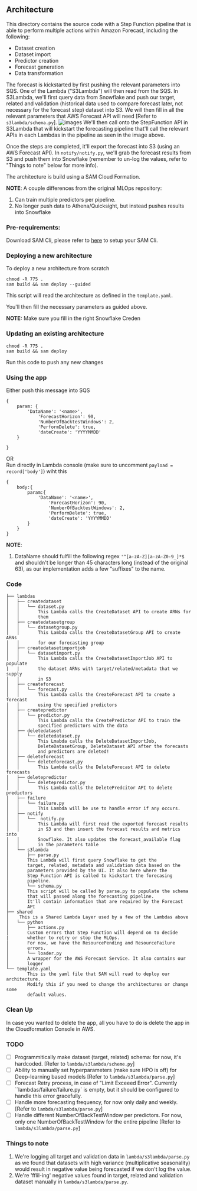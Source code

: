 ## Architecture
This directory contains the source code with a Step Function pipeline that is able to perform multiple actions within Amazon Forecast, including the following:

- Dataset creation
- Dataset import
- Predictor creation
- Forecast generation
- Data transformation

The forecast is kickstarted by first pushing the relevant parameters into SQS. One of the Lambda ("S3Lambda") will then read from the SQS. In S3Lambda, we'll first query data from Snowflake and push our target, related and validation (historical data used to compare forecast later, not necessary for the forecast step) dataset into S3. We will then fill in all the relevant parameters that AWS Forecast API will need [Refer to `s3lambda/schema.py`]. 
![images](./images/MLops.png)
We'll then call onto the StepFunction API in S3Lambda that will kickstart the forecasting pipeline that'll call the relevant APIs in each Lambdas in the pipeline as seen in the image above.

Once the steps are completed, it'll export the forecast into S3 (using an AWS Forecast API). In `notify/notify.py`, we'll grab the forecast results from S3 and push them into Snowflake (remember to un-log the values, refer to "Things to note" below for more info). 

The architecture is build using a SAM Cloud Formation.

**NOTE**:
A couple differences from the original MLOps repository:
1. Can train multiple predictors per pipeline.
2. No longer push data to Athena/Quicksight, but instead pushes results into Snowflake

### Pre-requirements:

Download SAM Cli, please refer to [here](https://docs.aws.amazon.com/serverless-application-model/latest/developerguide/serverless-sam-cli-install.html) to setup your SAM Cli.

### Deploying a new architecture

To deploy a new architecture from scratch

````
chmod -R 775 .
sam build && sam deploy --guided
````

This script will read the architecture as defined in the  `template.yaml`.

You'll then fill the necessary parameters as guided above.

**NOTE:** Make sure you fill in the right Snowflake Creden


### Updating an existing architecture

``````
chmod -R 775 .
sam build && sam deploy
``````

Run this code to push any new changes

### Using the app
Either push this message into SQS 
```
{
	param: {
		'DataName': '<name>',
        	'ForecastHorizon': 90,
        	'NumberOfBacktestWindows': 2,
        	'PerformDelete': true,
        	'dateCreate': 'YYYYMMDD'
	}

}
```
OR <br />
Run directly in Lambda console (make sure to uncomment `payload = record['body']`) wiht this
```
{
	body:{
		param:{
			'DataName': '<name>',
        		'ForecastHorizon': 90,
        		'NumberOfBacktestWindows': 2,
        		'PerformDelete': true,
        		'dateCreate': 'YYYYMMDD'
		}
	}
}
```

**NOTE**: 
1. DataName should fulfill the following regex `'^[a-zA-Z][a-zA-Z0-9_]*$` and shouldn't be longer than 45 characters long (instead of the original 63), as our implementation adds a few "suffixes" to the name.

### Code
`````
├── lambdas
│   ├── createdataset
│   │   └── dataset.py
│   │ 		This Lambda calls the CreateDataset API to create ARNs for 
│   │ 		them
│   ├── createdatasetgroup
│   │   └── datasetgroup.py
│   │ 		This Lambda calls the CreateDatasetGroup API to create ARNs 
│   │ 		for our forecasting group
│   ├── createdatasetimportjob
│   │   └── datasetimport.py
│   │ 		This Lambda calls the CreateDatasetImportJob API to populate 
|   |		the dataset ARNs with target/related/metadata that we supply
│   │ 		in S3
│   ├── createforecast
│   │   └── forecast.py
│   │ 		This Lambda calls the CreateForecast API to create a forecast
│   │ 		using the specified predictors
│   ├── createpredictor
│   │   └── predictor.py
│   │ 		This Lambda calls the CreatePredictor API to train the 
│   │ 		specified predictors with the data
│   ├── deletedataset
│   │   └── deletedataset.py
│   │ 		This Lmabda calls the DeleteDatasetImportJob, 
│   │ 		DeleteDatasetGroup, DeleteDataset API after the forecasts
│   │ 		and predictors are deleted!
│   ├── deleteforecast
│   │   └── deleteforecast.py
│   │ 		This Lambda calls the DeleteForecast API to delete forecasts
│   ├── deletepredictor
│   │   └── deletepredictor.py
│   │ 		This Lambda calls the DeletePredcitor API to delete predictors
│   ├── failure
│   │   └── failure.py
│   │ 		This Lambda will be use to handle error if any occurs.
│   ├── notify
│   │   └──  notify.py
│   │ 		This Lambda will first read the exported forecast results
│   │ 		in S3 and then insert the forecast results and metrics into 
│   │ 		Snowflake. It also updates the forecast_available flag
│   │ 		in the parameters table
│   └── s3lambda
│       ├── parse.py
│ 		This Lambda will first query Snowflake to get the 
│ 		target, related, metadata and validation data based on the 
│ 		parameters provided by the UI. It also here where the 
│ 		Step Function API is called to kickstart the forecasing
│ 		pipeline.
│       └── schema.py
│ 		This script will be called by parse.py to populate the schema
│ 		that will passed along the forecasting pipeline.
│ 		It'll contain information that are required by the Forecast 
│ 		API
├── shared
│ 	 This is a Shared Lambda Layer used by a few of the Lambdas above
│   └── python
│       ├── actions.py
│ 		Custom errors that Step Function will depend on to decide 
|		whether to retry or stop the MLOps.
│ 		For now, we have the ResourcePending and ResourceFailure
│ 		errors.
│       └── loader.py
│ 		A wrapper for the AWS Forecast Service. It also contains our
│ 		logger
└── template.yaml
		This is the yaml file that SAM will read to deploy our architecture.
		Modify this if you need to change the architectures or change some 
		default values.
`````

### Clean Up
In case you wanted to delete the app, all you have to do is delete the app in the Cloudformation Console in AWS.


### TODO

- [ ] Programmitically make dataset (target, related) schema: for now, it's hardcoded. [Refer to `lambda/s3lambda/scheme.py`]
- [ ] Ability to manually set hyperparameters (make sure HPO is off) for Deep-learning based models  [Refer to `lambda/s3lambda/parse.py`]
- [ ] Forecast Retry process, in case of "Limit Exceeed Error". Currently ``lambdas/failure/failure.py` is empty, but it should be configured to handle this error gracefully.
- [ ] Handle more forecasting frequency, for now only daily and weekly. [Refer to `lambda/s3lambda/parse.py`] 
- [ ] Handle different NumberOfBackTestWindow per predictors. For now, only one  NumberOfBackTestWindow for the entire pipeline [Refer to `lambda/s3lambda/parse.py`]  

### Things to note
1. We're logging all target and validation data in `lambda/s3lambda/parse.py` as we found that datasets with high variance (multiplicative seasonality) would result in negative value being forecasted if we don't log the value.  
2. We're 'fflil-ing' negative values found in target, related and validation dataset manually in `lambda/s3lambda/parse.py`. 

